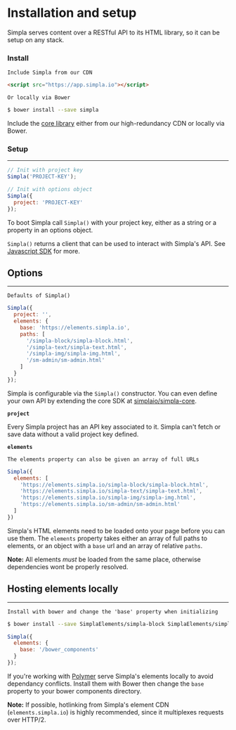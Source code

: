 # Installation and setup
Simpla serves content over a RESTful API to its HTML library, so it can be setup on any stack.

### Install
```comment
Include Simpla from our CDN
```

```html
<script src="https://app.simpla.io"></script>
```

```comment
Or locally via Bower
```

```sh
$ bower install --save simpla
```

Include the [core library](https://github.com/simplaio/simpla) either from our high-redundancy CDN or locally via Bower. 

### Setup

<hr> 

```js
// Init with project key
Simpla('PROJECT-KEY');

// Init with options object
Simpla({
  project: 'PROJECT-KEY'
});

```
<!-- {data-lang="JS"} -->

To boot Simpla call `Simpla()` with your project key, either as a string or a property in an options object.

`Simpla()` returns a client that can be used to interact with Simpla's API. See [Javascript SDK](#javascript-sdk) for more.

## Options

<hr>

```comment
Defaults of Simpla()
```

```js
Simpla({
  project: '',
  elements: {
    base: 'https://elements.simpla.io',
    paths: [
      '/simpla-block/simpla-block.html',
      '/simpla-text/simpla-text.html',
      '/simpla-img/simpla-img.html',
      '/sm-admin/sm-admin.html'
    ]
  }
});
```

Simpla is configurable via the `Simpla()` constructor. You can even define your own API by extending the core SDK at [simplaio/simpla-core](https://github.com/simplaio/simpla-core).

**`project`**

Every Simpla project has an API key associated to it. Simpla can't fetch or save data without a valid project key defined.

**`elements`**

```comment
The elements property can also be given an array of full URLs
```

```js
Simpla({
  elements: [
    'https://elements.simpla.io/simpla-block/simpla-block.html',
    'https://elements.simpla.io/simpla-text/simpla-text.html',
    'https://elements.simpla.io/simpla-img/simpla-img.html',
    'https://elements.simpla.io/sm-admin/sm-admin.html'
  ]
})
```

Simpla's HTML elements need to be loaded onto your page before you can use them. The `elements` property takes either an array of full paths to elements, or an object with a `base` url and an array of relative `paths`.

**Note:** All elements _must_ be loaded from the same place, otherwise dependencies wont be properly resolved.

## Hosting elements locally

<hr>

```comment
Install with bower and change the 'base' property when initializing
```

```sh
$ bower install --save SimplaElements/simpla-block SimplaElements/simpla-text SimplaElements/simpla-img SimplaElements/sm-admin
```

```js
Simpla({
  elements: {
    base: '/bower_components'
  }
});
```

If you're working with [Polymer](https://www.polymer-project.org) serve Simpla's elements locally to avoid dependancy conflicts. Install them with Bower then change the `base` property to your bower components directory.

**Note:** If possible, hotlinking from Simpla's element CDN (`elements.simpla.io`) is highly recommended, since it multiplexes requests over HTTP/2.
